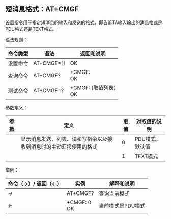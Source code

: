 ## 短消息格式：AT+CMGF

设置指令用于指定短消息的输入和发送的格式，即告诉TA输入输出的消息格式是PDU格式还是TEXT格式。

语法规则：

| 命令类型 | 语法             | 返回和说明                     |
| -------- | ---------------- | ------------------------------ |
| 设置命令 | AT+CMGF=[<mode>] | OK                             |
| 查询命令 | AT+CMGF?         | +CMGF: <mode> <br>OK           |
| 测试命令 | AT+CMGF=?        | +CMGF: (<mode>取值列表) <br>OK |

 

参数定义：

| 参数   | 定义                                                         | 取值 | 对取值的说明    |
| ------ | ------------------------------------------------------------ | ---- | --------------- |
| <mode> | 显示消息发送、列表、读和写指令以及接收到消息时的主动汇报使用的格式 | 0    | PDU模式，默认值 |
|        |                                                              | 1    | TEXT模式        |

举例：

| 命令（→）/  返回（←） | 实例            | 解释和说明        |
| --------------------- | --------------- | ----------------- |
| →                     | AT+CMGF?        | 查询当前模式      |
| ←                     | +CMGF: 0 <br>OK | 当前模式是PDU模式 |
